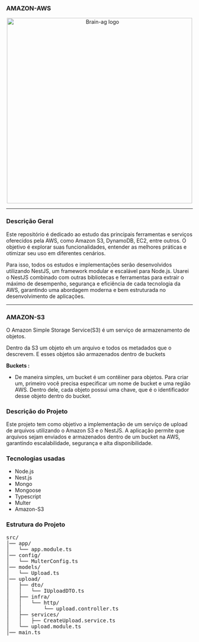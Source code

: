 ### AMAZON-AWS

<p align="center">
  <a href="http://nestjs.com/" target="blank"><img src="https://www.itexperts.com.br/wp-content/uploads/2022/02/09160825/aws_logo_smile_1200x630.png" width="500" alt="Brain-ag logo" /></a>
</p>

---

### Descrição Geral

Este repositório é dedicado ao estudo das principais ferramentas e serviços oferecidos pela AWS, como Amazon S3, DynamoDB, EC2, entre outros. O objetivo é explorar suas funcionalidades, entender as melhores práticas e otimizar seu uso em diferentes cenários.

Para isso, todos os estudos e implementações serão desenvolvidos utilizando NestJS, um framework modular e escalável para Node.js. Usarei o NestJS combinado com outras bibliotecas e ferramentas para extrair o máximo de desempenho, segurança e eficiência de cada tecnologia da AWS, garantindo uma abordagem moderna e bem estruturada no desenvolvimento de aplicações.

---

### AMAZON-S3

O Amazon Simple Storage Service(S3) é um serviço de armazenamento de objetos.

Dentro da S3 um objeto eh um arquivo e todos os metadados que o descrevem. E esses objetos são armazenados dentro de buckets

**Buckets :**

- De maneira simples, um bucket é um contêiner para objetos. Para criar um, primeiro você precisa especificar um nome de bucket e uma região AWS. Dentro dele, cada objeto possui uma chave, que é o identificador desse objeto dentro do bucket.

### Descrição do Projeto

Este projeto tem como objetivo a implementação de um serviço de upload de arquivos utilizando o Amazon S3 e o NestJS. A aplicação permite que arquivos sejam enviados e armazenados dentro de um bucket na AWS, garantindo escalabilidade, segurança e alta disponibilidade.

### Tecnologias usadas

- Node.js
- Nest.js
- Mongo
- Mongoose
- Typescript
- Multer
- Amazon-S3

### Estrutura do Projeto

<pre style="overflow-x: auto; max-width: 1000px; white-space: pre;">
src/
│── app/
│   └── app.module.ts
│── config/
│   └── MulterConfig.ts
│── models/
│   └── Upload.ts
│── upload/
│   ├── dto/
│   │   └── IUploadDTO.ts
│   ├── infra/
│   │   └── http/
│   │       └── upload.controller.ts
│   ├── services/
│   │   ├── CreateUpload.service.ts
│   └── upload.module.ts
│── main.ts

</pre>
